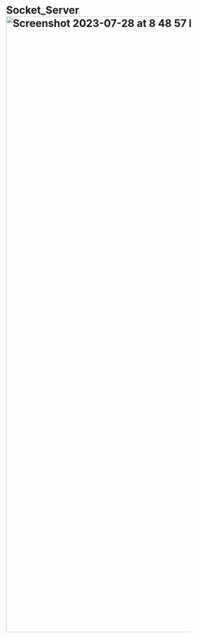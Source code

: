 # Socket_Server<img width="1680" alt="Screenshot 2023-07-28 at 8 48 57 PM" src="https://github.com/devshivam207/Socket_Server/assets/113939470/827c0ce8-f26f-45dc-884f-64bc8abfa4a9">
